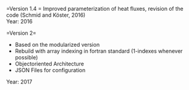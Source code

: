 =Version 1.4 =
Improved parameterization of heat fluxes, revision of the code (Schmid and Köster, 2016)  
Year: 2016  


=Version 2=
- Based on the modularized version
- Rebuild with array indexing in fortran standard (1-indexes whenever possible)
- Objectoriented Architecture
- JSON Files for configuration

Year: 2017
